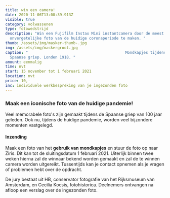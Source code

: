 ```yaml
---
title: win een camera!
date: 2020-11-06T13:00:39.913Z
visible: true
category: volwassenen
type: fotowedstrijd
description: "Win een Fujifilm Instax Mini instantcamera door de meest
  onvergetelijke foto van de huidige coronaperiode te maken. "
thumb: /assets/img/masker-thumb-.jpg
img: /assets/img/maskergroot.jpg
caption: "                                           Mondkapjes tijdens de
  Spaanse griep. Londen 1918. "
amount: eenmalig
time: nvt
start: 15 november tot 1 februari 2021
location: nvt
price: 10,-
inc: individuele werkbespreking van je ingezonden foto
---
```

### Maak een iconische foto van de huidige pandemie!

Veel memorabele foto's zijn gemaakt tijdens de Spaanse griep van 100 jaar geleden. Ook nu, tijdens de huidige pandemie, worden veel bijzondere momenten vastgelegd. 

#### Inzending

Maak een foto van het **gebruik van mondkapjes** en stuur de foto op naar Ziris. Dit kan tot de sluitingsdatum 1 februari 2021. Uiterlijk binnen twee weken hierna zal de winnaar bekend worden gemaakt en zal de te winnen camera worden uitgereikt. Tussentijds kan je contact opnemen als je vragen of problemen hebt over de opdracht.

De jury bestaat uit HB, conservator fotografie van het Rijksmuseum van Amsterdam, en Cecilia Kocsis, fotohistorica. Deelnemers ontvangen na afloop een verslag over de ingezonden foto.